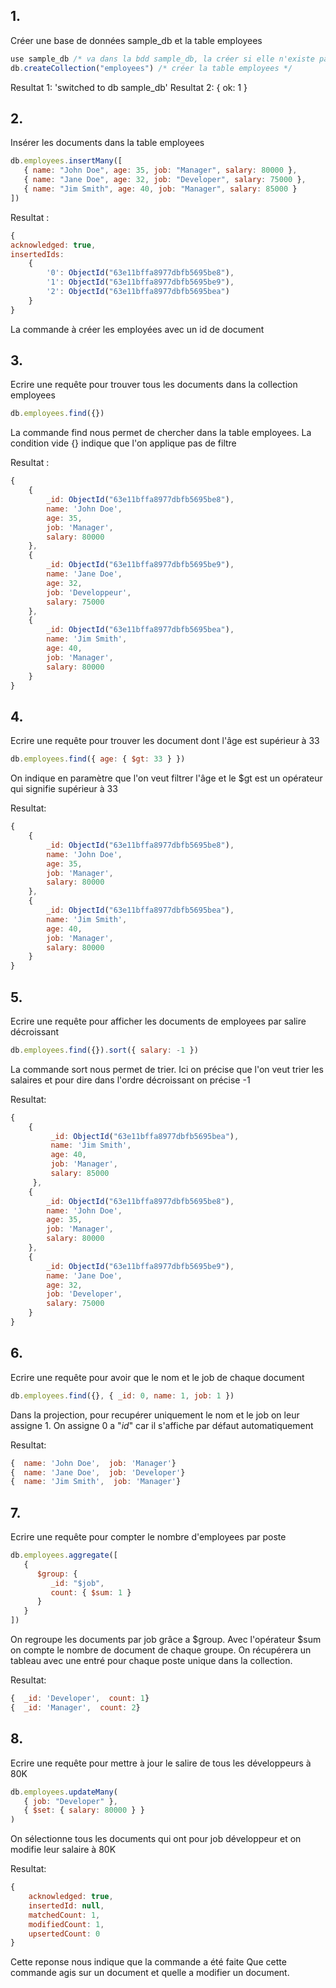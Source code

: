 
## 1. 
Créer une base de données sample_db et la table employees
```javascript
use sample_db /* va dans la bdd sample_db, la créer si elle n'existe pas */
db.createCollection("employees") /* créer la table employees */
```

Resultat 1: 'switched to db sample_db'
Resultat 2: { ok: 1 }



## 2.
Insérer les documents dans la table employees
```javascript
db.employees.insertMany([
   { name: "John Doe", age: 35, job: "Manager", salary: 80000 },
   { name: "Jane Doe", age: 32, job: "Developer", salary: 75000 },
   { name: "Jim Smith", age: 40, job: "Manager", salary: 85000 }
])
```

Resultat : 
```javascript
{
acknowledged: true,
insertedIds: 
	{
		'0': ObjectId("63e11bffa8977dbfb5695be8"),
		'1': ObjectId("63e11bffa8977dbfb5695be9"),
		'2': ObjectId("63e11bffa8977dbfb5695bea")
	}
}
```
La commande à créer les employées avec un id de document



## 3.
Ecrire une requête pour trouver tous les documents dans la collection employees
```javascript
db.employees.find({})
```
La commande find nous permet de chercher dans la table employees.
La condition vide {} indique que l'on applique pas de filtre

Resultat :
```javascript
{
	{
		_id: ObjectId("63e11bffa8977dbfb5695be8"),
		name: 'John Doe',
		age: 35,
		job: 'Manager',
		salary: 80000
	},
	{
		_id: ObjectId("63e11bffa8977dbfb5695be9"),
		name: 'Jane Doe',
		age: 32,
		job: 'Developpeur',
		salary: 75000
	},
	{
		_id: ObjectId("63e11bffa8977dbfb5695bea"),
		name: 'Jim Smith',
		age: 40,
		job: 'Manager',
		salary: 80000
	}
}
```



## 4.
Ecrire une requête pour trouver les document dont l'âge est supérieur à 33
```javascript
db.employees.find({ age: { $gt: 33 } })
```
On indique en paramètre que l'on veut filtrer l'âge et le $gt est un opérateur qui signifie supérieur à 33

Resultat:
```javascript
{
	{
		_id: ObjectId("63e11bffa8977dbfb5695be8"),
		name: 'John Doe',
		age: 35,
		job: 'Manager',
		salary: 80000
	},
	{
		_id: ObjectId("63e11bffa8977dbfb5695bea"),
		name: 'Jim Smith',
		age: 40,
		job: 'Manager',
		salary: 80000
	}
}
```



## 5.
Ecrire une requête pour afficher les documents de employees par salire décroissant
```javascript
db.employees.find({}).sort({ salary: -1 })
```
La commande sort nous permet de trier. Ici on précise que l'on veut trier les salaires et pour dire dans l'ordre décroissant on précise -1

Resultat:
```javascript
{
	{ 
		 _id: ObjectId("63e11bffa8977dbfb5695bea"),  
		 name: 'Jim Smith',  
		 age: 40,  
		 job: 'Manager',  
		 salary: 85000
	 },
	{  
		_id: ObjectId("63e11bffa8977dbfb5695be8"),  
		name: 'John Doe',  
		age: 35,  
		job: 'Manager',  
		salary: 80000
	},
	{  
		_id: ObjectId("63e11bffa8977dbfb5695be9"),  
		name: 'Jane Doe',  
		age: 32,  
		job: 'Developer',  
		salary: 75000
	}
}
```

## 6.
Ecrire une requête pour avoir que le nom et le job de chaque document
```javascript
db.employees.find({}, { _id: 0, name: 1, job: 1 })
```
Dans la projection, pour recupérer uniquement le nom et le job on leur assigne 1. On assigne 0 a "_id_" car il s'affiche par défaut automatiquement

Resultat:
```javascript
{  name: 'John Doe',  job: 'Manager'}
{  name: 'Jane Doe',  job: 'Developer'}
{  name: 'Jim Smith',  job: 'Manager'}
```


## 7.
Ecrire une requête pour compter le nombre d'employees par poste
```javascript
db.employees.aggregate([
   {
      $group: {
         _id: "$job",
         count: { $sum: 1 }
      }
   }
])
```
On regroupe les documents par job grâce a $group.
Avec l'opérateur $sum on compte le nombre de document de chaque groupe.
On récupérera un tableau avec une entré pour chaque poste unique dans la collection.

Resultat:
```javascript
{  _id: 'Developer',  count: 1}
{  _id: 'Manager',  count: 2}
```

## 8.
Ecrire une requête pour mettre à jour le salire de tous les développeurs à 80K
```javascript
db.employees.updateMany(
   { job: "Developer" },
   { $set: { salary: 80000 } }
)
```
On sélectionne tous les documents qui ont pour job développeur et on modifie leur salaire à 80K

Resultat: 
```javascript
{
	acknowledged: true,
	insertedId: null,
	matchedCount: 1,
	modifiedCount: 1,
	upsertedCount: 0
}
```
Cette reponse nous indique que la commande a été faite
Que cette commande agis sur un document et quelle a modifier un document.